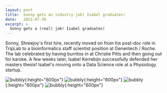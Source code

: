 ```yaml
---
layout: post
title:  Sonny gets an industry job! Isabel graduates!
date:   2022-07-30
excerpt: >
  Sonny gets a (real) job! Isabel graduates!
---
```


Sonny, Shreejoy's first hire, recently moved on from his post-doc role in TripLab to a bioinformatics staff scientist position at Genentech / Roche. The lab celebrated by having burritos in at Christie Pitts and then going out for karoke. A few weeks later, Isabel Kerrebijn successfully defended her masters thesis! Isabel's moving onto a Data Science role at a Physiology startup.

![bubbly](/images/lab_fun/summer_2022/sonny_bubbly.jpeg "bubbly"){:height="600px"}
![bubbly](/images/lab_fun/summer_2022/park_1.jpeg "bubbly"){:height="600px"}
![bubbly](/images/lab_fun/summer_2022/20220708_180420.jpeg "bubbly"){:height="600px"}
![bubbly](/images/lab_fun/summer_2022/karoke.jpeg "bubbly"){:height="600px"}
